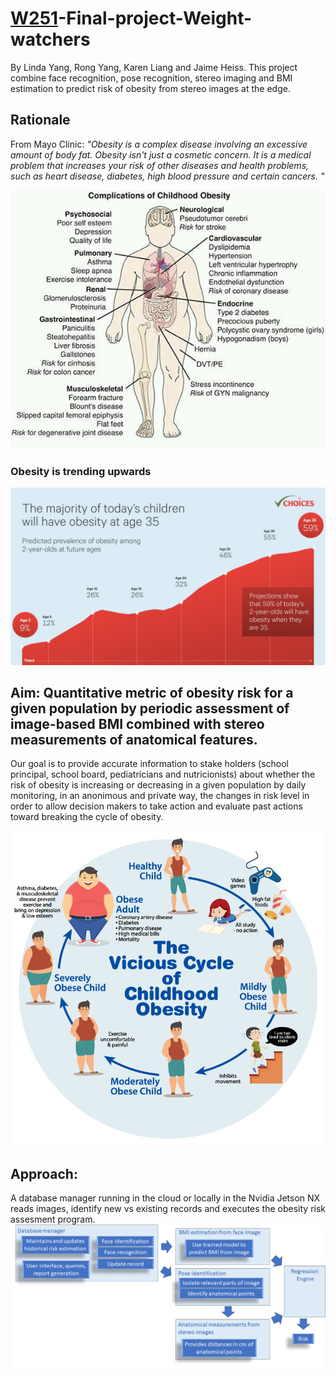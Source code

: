 
# [W251](https://github.com/MIDS-scaling-up/v2 "W251 Fall 2020")-Final-project-Weight-watchers

By Linda Yang, Rong Yang, Karen Liang and Jaime Heiss. This project combine face recognition, pose recognition, stereo imaging and BMI estimation to predict risk of obesity from stereo images at the edge. 

## Rationale

From Mayo Clinic: *"Obesity is a complex disease involving an excessive amount of body fat. Obesity isn't just a cosmetic concern. It is a medical problem that increases your risk of other diseases and health problems, such as heart disease, diabetes, high blood pressure and certain cancers. "*

![Complications associated with obesity](complications.jpg)

### Obesity is trending upwards
![obesity trend](obesity_prediction_v3.jpg)

## Aim: Quantitative metric of obesity risk for a given population by periodic assessment of image-based BMI combined with stereo measurements of anatomical features. 

Our goal is to provide accurate information to stake holders (school principal, school board, pediatricians and nutricionists) about whether the risk of obesity is increasing or decreasing in a given population by daily monitoring, in an anonimous and private way, the changes in risk level in order to allow decision makers to take action and evaluate past actions toward breaking the cycle of obesity.

![obesity cycle](Childhood-Obesity-3.jpg)

## Approach:
A database manager running in the cloud or locally in the Nvidia Jetson NX reads images, identify new vs existing records and executes the obesity risk assesment program.
![framework](framework.png)
